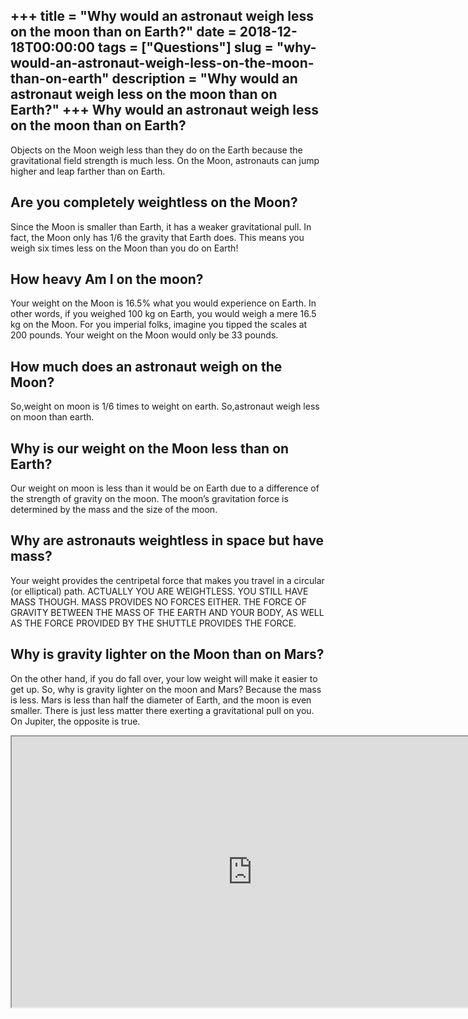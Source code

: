 +++
title = "Why would an astronaut weigh less on the moon than on Earth?"
date = 2018-12-18T00:00:00
tags = ["Questions"]
slug = "why-would-an-astronaut-weigh-less-on-the-moon-than-on-earth"
description = "Why would an astronaut weigh less on the moon than on Earth?"
+++
Why would an astronaut weigh less on the moon than on Earth?
------------------------------------------------------------

Objects on the Moon weigh less than they do on the Earth because the gravitational field strength is much less. On the Moon, astronauts can jump higher and leap farther than on Earth.

Are you completely weightless on the Moon?
------------------------------------------

Since the Moon is smaller than Earth, it has a weaker gravitational pull. In fact, the Moon only has 1/6 the gravity that Earth does. This means you weigh six times less on the Moon than you do on Earth!

How heavy Am I on the moon?
---------------------------

Your weight on the Moon is 16.5% what you would experience on Earth. In other words, if you weighed 100 kg on Earth, you would weigh a mere 16.5 kg on the Moon. For you imperial folks, imagine you tipped the scales at 200 pounds. Your weight on the Moon would only be 33 pounds.

How much does an astronaut weigh on the Moon?
---------------------------------------------

So,weight on moon is 1/6 times to weight on earth. So,astronaut weigh less on moon than earth.

Why is our weight on the Moon less than on Earth?
-------------------------------------------------

Our weight on moon is less than it would be on Earth due to a difference of the strength of gravity on the moon. The moon’s gravitation force is determined by the mass and the size of the moon.

Why are astronauts weightless in space but have mass?
-----------------------------------------------------

Your weight provides the centripetal force that makes you travel in a circular (or elliptical) path. ACTUALLY YOU ARE WEIGHTLESS. YOU STILL HAVE MASS THOUGH. MASS PROVIDES NO FORCES EITHER. THE FORCE OF GRAVITY BETWEEN THE MASS OF THE EARTH AND YOUR BODY, AS WELL AS THE FORCE PROVIDED BY THE SHUTTLE PROVIDES THE FORCE.

Why is gravity lighter on the Moon than on Mars?
------------------------------------------------

On the other hand, if you do fall over, your low weight will make it easier to get up. So, why is gravity lighter on the moon and Mars? Because the mass is less. Mars is less than half the diameter of Earth, and the moon is even smaller. There is just less matter there exerting a gravitational pull on you. On Jupiter, the opposite is true.

<iframe allow="accelerometer; autoplay; clipboard-write; encrypted-media; gyroscope; picture-in-picture" allowfullscreen="" class="__youtube_prefs__  epyt-is-override  no-lazyload" data-no-lazy="1" data-origheight="433" data-origwidth="770" data-skipgform_ajax_framebjll="" height="433" id="_ytid_66509" loading="lazy" src="https://www.youtube.com/embed/YZZUqTBdpvw?enablejsapi=1&autoplay=0&cc_load_policy=0&cc_lang_pref=&iv_load_policy=1&loop=0&modestbranding=0&rel=1&fs=1&playsinline=0&autohide=2&theme=dark&color=red&controls=1&" title="YouTube player" width="770"></iframe>